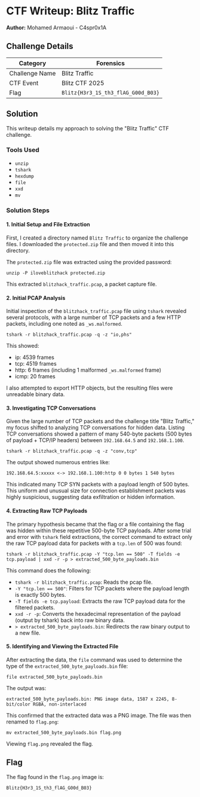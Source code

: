 # CTF Writeup: Blitz Traffic

**Author:** Mohamed Armaoui - C4spr0x1A

## Challenge Details
| Category       | Forensics |
|----------------|-----------|
| Challenge Name | Blitz Traffic |
| CTF Event      | Blitz CTF 2025 |
| Flag           | `Blitz{H3r3_1S_th3_flAG_G00d_B03}` |

## Solution

This writeup details my approach to solving the "Blitz Traffic" CTF challenge.

### Tools Used

*   `unzip`
*   `tshark`
*   `hexdump`
*   `file`
*   `xxd`
*   `mv`

### Solution Steps

#### 1. Initial Setup and File Extraction

First, I created a directory named `Blitz Traffic` to organize the challenge files. I downloaded the `protected.zip` file and then moved it into this directory.

The `protected.zip` file was extracted using the provided password:

`unzip -P iloveblitzhack protected.zip`

This extracted `blitzhack_traffic.pcap`, a packet capture file.

#### 2. Initial PCAP Analysis

Initial inspection of the `blitzhack_traffic.pcap` file using `tshark` revealed several protocols, with a large number of TCP packets and a few HTTP packets, including one noted as `_ws.malformed`.

`tshark -r blitzhack_traffic.pcap -q -z "io,phs"`

This showed:

*   ip: 4539 frames
*   tcp: 4519 frames
*   http: 6 frames (including 1 malformed `_ws.malformed` frame)
*   icmp: 20 frames

I also attempted to export HTTP objects, but the resulting files were unreadable binary data.

#### 3. Investigating TCP Conversations

Given the large number of TCP packets and the challenge title "Blitz Traffic," my focus shifted to analyzing TCP conversations for hidden data. Listing TCP conversations showed a pattern of many 540-byte packets (500 bytes of payload + TCP/IP headers) between `192.168.64.5` and `192.168.1.100`.

`tshark -r blitzhack_traffic.pcap -q -z "conv,tcp"`

The output showed numerous entries like:

`192.168.64.5:xxxxx <-> 192.168.1.100:http 0 0 bytes 1 540 bytes`

This indicated many TCP SYN packets with a payload length of 500 bytes. This uniform and unusual size for connection establishment packets was highly suspicious, suggesting data exfiltration or hidden information.

#### 4. Extracting Raw TCP Payloads

The primary hypothesis became that the flag or a file containing the flag was hidden within these repetitive 500-byte TCP payloads. After some trial and error with `tshark` field extractions, the correct command to extract only the raw TCP payload data for packets with a `tcp.len` of 500 was found:

`tshark -r blitzhack_traffic.pcap -Y "tcp.len == 500" -T fields -e tcp.payload | xxd -r -p > extracted_500_byte_payloads.bin`

This command does the following:

*   `tshark -r blitzhack_traffic.pcap`: Reads the pcap file.
*   `-Y "tcp.len == 500"`: Filters for TCP packets where the payload length is exactly 500 bytes.
*   `-T fields -e tcp.payload`: Extracts the raw TCP payload data for the filtered packets.
*   `xxd -r -p`: Converts the hexadecimal representation of the payload (output by tshark) back into raw binary data.
*   `> extracted_500_byte_payloads.bin`: Redirects the raw binary output to a new file.

#### 5. Identifying and Viewing the Extracted File

After extracting the data, the `file` command was used to determine the type of the `extracted_500_byte_payloads.bin` file:

`file extracted_500_byte_payloads.bin`

The output was:

`extracted_500_byte_payloads.bin: PNG image data, 1587 x 2245, 8-bit/color RGBA, non-interlaced`

This confirmed that the extracted data was a PNG image. The file was then renamed to `flag.png`:

`mv extracted_500_byte_payloads.bin flag.png`

Viewing `flag.png` revealed the flag.

## Flag

The flag found in the `flag.png` image is:

`Blitz{H3r3_1S_th3_flAG_G00d_B03}`
